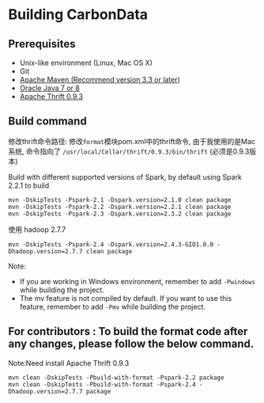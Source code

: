 <!--
    Licensed to the Apache Software Foundation (ASF) under one or more 
    contributor license agreements.  See the NOTICE file distributed with
    this work for additional information regarding copyright ownership. 
    The ASF licenses this file to you under the Apache License, Version 2.0
    (the "License"); you may not use this file except in compliance with 
    the License.  You may obtain a copy of the License at

      http://www.apache.org/licenses/LICENSE-2.0

    Unless required by applicable law or agreed to in writing, software 
    distributed under the License is distributed on an "AS IS" BASIS, 
    WITHOUT WARRANTIES OR CONDITIONS OF ANY KIND, either express or implied.
    See the License for the specific language governing permissions and 
    limitations under the License.
-->

# Building CarbonData

## Prerequisites
* Unix-like environment (Linux, Mac OS X)
* Git
* [Apache Maven (Recommend version 3.3 or later)](https://maven.apache.org/download.cgi)
* [Oracle Java 7 or 8](http://www.oracle.com/technetwork/java/javase/downloads/index.html)
* [Apache Thrift 0.9.3](http://archive.apache.org/dist/thrift/0.9.3/)

## Build command

修改thrift命令路径: 修改`format`模块pom.xml中的thrift命令, 由于我使用的是Mac系统, 命令指向了 `/usr/local/Cellar/thrift/0.9.3/bin/thrift` (必须是0.9.3版本)

Build with different supported versions of Spark, by default using Spark 2.2.1 to build
```
mvn -DskipTests -Pspark-2.1 -Dspark.version=2.1.0 clean package
mvn -DskipTests -Pspark-2.2 -Dspark.version=2.2.1 clean package
mvn -DskipTests -Pspark-2.3 -Dspark.version=2.3.2 clean package
```

使用 hadoop 2.7.7

```
mvn -DskipTests -Pspark-2.4 -Dspark.version=2.4.3-GIO1.0.0 -Dhadoop.version=2.7.7 clean package
```

Note:
 - If you are working in Windows environment, remember to add `-Pwindows` while building the project.
 - The mv feature is not compiled by default. If you want to use this feature, remember to add `-Pmv` while building the project.

## For contributors : To build the format code after any changes, please follow the below command.
Note:Need install Apache Thrift 0.9.3
```
mvn clean -DskipTests -Pbuild-with-format -Pspark-2.2 package
mvn clean -DskipTests -Pbuild-with-format -Pspark-2.4 -Dhadoop.version=2.7.7 package
```
